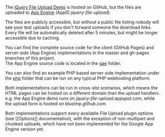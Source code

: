 The [jQuery File Upload Demo](http://blueimp.github.com/jQuery-File-Upload/) is hosted on GitHub, but the files are uploaded to [App Engine](http://code.google.com/appengine/) (AppID *jquery-file-upload*).

The files are publicly accessible, but without a public file listing nobody will see your test uploads if you don't forward someone the download links.  
Every file will be automatically deleted after 5 minutes, but might be longer accessible due to caching.

You can find the complete source code for the client (GitHub Pages) and server-side (App Engine) implementations in the master and gh-pages branches of this project.  
The App Engine source code is located in the [gae](https://github.com/blueimp/jQuery-File-Upload/tree/master/gae) folder.

You can also find an example PHP based server-side implementation under the [php](https://github.com/blueimp/jQuery-File-Upload/tree/master/php) folder that can be run on any typical PHP webhosting platform.

Both implementations can be run in cross-site scenarios, which means the HTML pages can be hosted on a different domain than the upload handlers.  
e.g. the App Engine demo runs on *jquery-file-upload.appspot.com*, while the upload form is hosted on *blueimp.github.com*.

Both implementations support every available File Upload plugin options (see [[Options]] documentation), with the exception of non-multipart and chunked uploads, which have not been implemented for the Google App Engine version yet.